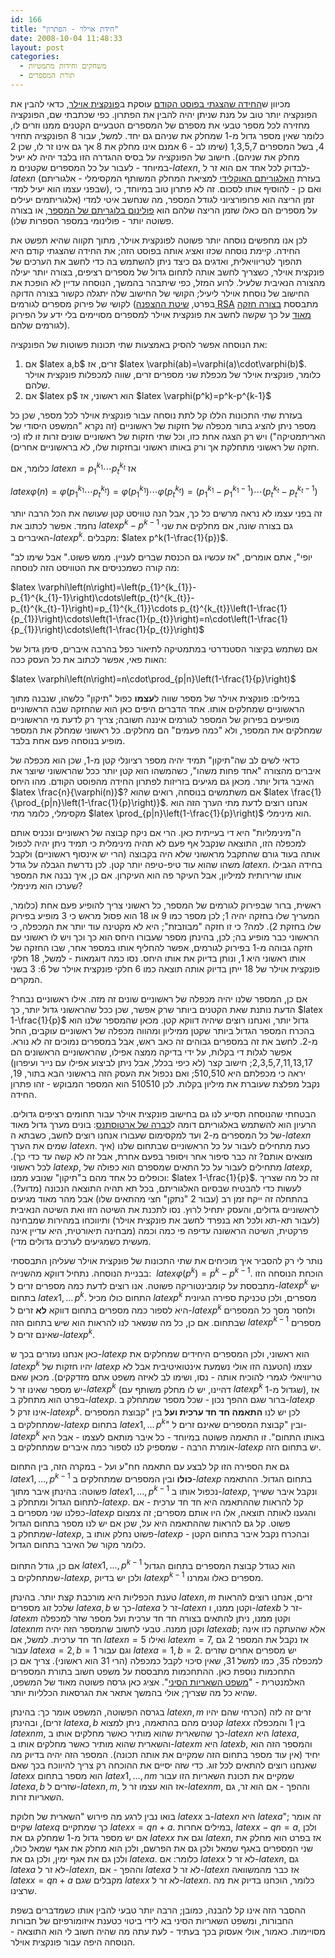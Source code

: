 ```yaml
---
id: 166
title: "חידת אוילר - הפתרון"
date: 2008-10-04 11:48:33
layout: post
categories: 
  - משחקים וחידות מתמטיות
  - תורת המספרים
---
```

מכיוון ש<a href="http://www.gadial.net/?p=165">החידה שהצגתי בפוסט הקודם</a> עוסקת ב<a href="http://he.wikipedia.org/wiki/%D7%A4%D7%95%D7%A0%D7%A7%D7%A6%D7%99%D7%99%D7%AA_%D7%90%D7%95%D7%99%D7%9C%D7%A8">פונקצית אוילר</a>, כדאי להבין את הפונקציה יותר טוב על מנת שניתן יהיה להבין את הפתרון. כפי שכתבתי שם, הפונקציה מחזירה לכל מספר טבעי את מספרם של המספרים הטבעיים הקטנים ממנו וזרים לו, כלומר שאין מספר גדול מ-1 שמחלק את שניהם גם יחד. למשל, עבור 8 הפונקציה תחזיר 4, בשל המספרים 1,3,5,7 (שימו לב - 6 אמנם אינו מחלק את 8 אך גם אינו זר לו, שכן 2 מחלק את שניהם). חישוב של הפונקציה על בסיס ההגדרה הזו בלבד יהיה לא יעיל במיוחד - לעבור על כל המספרים שקטנים מ-$latex n$, לבדוק לכל אחד אם הוא זר ל-$latex n$ (בעזרת <a href="http://he.wikipedia.org/wiki/%D7%94%D7%90%D7%9C%D7%92%D7%95%D7%A8%D7%99%D7%AA%D7%9D_%D7%94%D7%90%D7%95%D7%A7%D7%9C%D7%99%D7%93%D7%99">האלגוריתם האוקלידי</a> למציאת המחלק המשותף המקסימלי - אלגוריתם שבפני עצמו הוא יעיל למדי), ואם כן - להוסיף אותו לסכום. זה לא פתרון טוב במיוחד, כי זמן הריצה הוא פרופורציוני לגודל המספר, מה שנחשב איטי למדי (אלגוריתמים יעילים על מספרים הם כאלו שזמן הריצה שלהם הוא <a href="http://en.wikipedia.org/wiki/Polylogarithmic">פולינום בלוגריתם של המספר</a>, או בצורה פשוטה יותר - פולינומי במספר הספרות שלו).

לכן אנו מחפשים נוסחה יותר פשוטה לפונקצית אוילר, מתוך תקווה שהיא תפשט את החידה. קיימת נוסחה שכזו ואציג אותה בפוסט הזה; את החידה שהצגתי קודם היא תהפוך לטריוויאלית, ואדגים גם כיצד ניתן להשתמש בה כדי לחשב את הערכים של פונקצית אוילר, כשצריך לחשב אותה לתחום גדול של מספרים רציפים, בצורה יותר יעילה מהצורה הנאיבית שלעיל. לרוע המזל, כפי שיתבהר בהמשך, הנוסחה עדיין לא הופכת את החישוב של נוסחת אוילר ליעיל; הקושי של החישוב שלה יתגלה כקשור בצורה הדוקה לקושי של פירוק מספרים לגורמים (בפרט, <a href="http://www.gadial.net/?p=90">שיטת ההצפנה RSA</a> מתבססת <a href="http://www.gadial.net/?p=92">בצורה חזקה מאוד</a> על כך שקשה לחשב את פונקצית אוילר למספרים מסויימים בלי ידע על הפירוק לגורמים שלהם).

את הנוסחה אפשר להסיק באמצעות שתי תכונות פשוטות של הפונקציה:
<ol>
	<li>אם $latex a,b$ זרים, אז $latex \varphi(ab)=\varphi(a)\cdot\varphi(b)$. כלומר, פונקצית אוילר של מכפלת שני מספרים זרים, שווה למכפלות פונקצית אוילר שלהם.</li>
	<li>אם $latex p$ הוא ראשוני, אז $latex \varphi(p^k)=p^k-p^{k-1}$</li>
</ol>
בעזרת שתי התכונות הללו קל לתת נוסחה עבור פונקצית אוילר לכל מספר, שכן כל מספר ניתן להציג בתור מכפלה של חזקות של ראשוניים (זה נקרא "המשפט היסודי של האריתמטיקה") ויש רק הצגה אחת כזו, וכל שתי חזקות של ראשוניים שונים זרות זו לזו (כי חזקה של ראשוני מתחלקת אך ורק באותו ראשוני ובחזקות שלו, לא בראשוניים אחרים).

כלומר, אם $latex n=p_1^{k_1}\cdots p_t^{k_t}$ אז

$latex \varphi\left(n\right)=\varphi\left(p_{1}^{k_{1}}\cdots p_{t}^{k_{t}}\right)=\varphi\left(p_{1}^{k_{1}}\right)\cdots\varphi\left(p_{t}^{k_{t}}\right)=\left(p_{1}^{k_{1}}-p_{1}^{k_{1}-1}\right)\cdots\left(p_{t}^{k_{t}}-p_{t}^{k_{t}-1}\right)$

זה בפני עצמו לא נראה מרשים כל כך, אבל הנה טוויסט קטן שעושה את הכל הרבה יותר נחמד. אפשר לכתוב את $latex p^k-p^{k-1}$ גם בצורה שונה, אם מחלקים את שני האיברים ב-$latex p^k$. מקבלים: $latex p^k(1-\frac{1}{p})$.

"יופי", אתם אומרים, "אז עכשיו גם הכנסת שברים לעניין. ממש פשוט." אבל שימו לב מה קורה כשמכניסים את הטוויסט הזה לנוסחה:

$latex \varphi\left(n\right)=\left(p_{1}^{k_{1}}-p_{1}^{k_{1}-1}\right)\cdots\left(p_{t}^{k_{t}}-p_{t}^{k_{t}-1}\right)=p_{1}^{k_{1}}\cdots p_{t}^{k_{t}}\left(1-\frac{1}{p_{1}}\right)\cdots\left(1-\frac{1}{p_{t}}\right)=n\cdot\left(1-\frac{1}{p_{1}}\right)\cdots\left(1-\frac{1}{p_{t}}\right)$

אם נשתמש בקיצור הסטנדרטי במתמטיקה לתיאור כפל בהרבה איברים, סימן גדול של האות פאי, אפשר לכתוב את כל העסק ככה:

$latex \varphi\left(n\right)=n\cdot\prod_{p|n}\left(1-\frac{1}{p}\right)$

במילים: פונקצית אוילר של מספר שווה ל<strong>עצמו</strong> כפול "תיקון" כלשהו, שנבנה מתוך הראשוניים שמחלקים אותו. אחד הדברים היפים כאן הוא שהחזקה שבה הראשוניים מופיעים בפירוק של המספר לגורמים איננה חשובה; צריך רק לדעת מי הראשוניים שמחלקים את המספר, ולא "כמה פעמים" הם מחלקים. כל ראשוני שמחלק את המספר מופיע בנוסחה פעם אחת בלבד.

כדאי לשים לב שה"תיקון" תמיד יהיה מספר רציונלי קטן מ-1, שכן הוא מכפלה של איברים מהצורה "אחד פחות משהו", כשהמשהו הוא קטן יותר ככל שהראשוני שיוצר את האיבר גדול יותר. מכאן גם מגיעים בזריזות לפתרון החידה מהפוסט הקודם. מהו היחס $latex \frac{n}{\varphi(n)}$? אם משתמשים בנוסחה, רואים שהוא $latex \frac{1}{\prod_{p|n}\left(1-\frac{1}{p}\right)}$. אנחנו רוצים לדעת מתי הערך הזה הוא מקסימלי, כלומר מתי $latex \prod_{p|n}\left(1-\frac{1}{p}\right)$ הוא מינימלי.

ה"מינימליות" היא די בעייתית כאן. הרי אם ניקח קבוצה של ראשוניים ונכניס אותם למכפלה הזו, התוצאה שנקבל אף פעם לא תהיה מינימלית כי תמיד ניתן יהיה לכפול אותה בעוד גורם שהתקבל מראשוני שלא היה בקבוצה (הרי יש אינסוף ראשוניים) ולקבל משהו שהוא עוד טיפ-טיפה יותר קטן. לכן נדרשת הגבלה על גודל $latex n$. בחידה הגבילו אותו שרירותית למיליון, אבל העיקר פה הוא העיקרון. אם כן, איך נבנה את המספר שערכו הוא מינימלי?

ראשית, ברור שבפירוק לגורמים של המספר, כל ראשוני צריך להופיע פעם אחת (כלומר, המעריך שלו בחזקה יהיה 1; לכן מספר כמו 9 או 18 הוא פסול מראש כי 3 מופיע בפירוק שלו בחזקת 2). למה? כי זו חזקה "מבוזבזת"; היא לא מקטינה עוד יותר את המכפלה, כי הראשוני כבר מופיע בה; לכן, בהינתן מספר שעבורו היחס הוא כך וכך ויש לו ראשוני עם חזקה גבוהה מ-1 בפירוק לגורמים, אפשר להחליף אותו במספר אחר, שבו החזקה של אותו ראשוני היא 1, ונותן בדיוק את אותו היחס. נסו כמה דוגמאות - למשל, 18 חלקי פונקצית אוילר של 18 ייתן בדיוק אותה תוצאה כמו 6 חלקי פונקצית אוילר של 6: 3 בשני המקרים.

אם כן, המספר שלנו יהיה מכפלה של ראשוניים שונים זה מזה. אילו ראשוניים נבחר? הדעת נותנת שאת הקטנים ביותר שרק אפשר, שכן ככל שהראשוני גדול יותר, כך $latex 1-\frac{1}{p}$ גדול יותר, ואנחנו רוצים שיהיה דווקא קטן. מכאן שהמספר שלנו הוא בהכרח המספר הגדול ביותר שקטן ממיליון ומהווה מכפלה של ראשוניים עוקבים, החל מ-2. לחשב את זה במספרים גבוהים זה כאב ראש, אבל במספרים נמוכים זה לא נורא. אפשר לגלות די בקלות, על ידי בדיקה ממצה אפילו, שהראשוניים הראשונים הם 2,3,5,7,11,13,17; חישוב קצר (לא כיפי בכלל, אבל ניתן לביצוע אפילו עם נייר ועיפרון) יראה כי מכפלתם היא 510,510; ואם נכפול את העסק הזה בראשוני הבא בתור, 19, נקבל מפלצת שעוברת את מיליון בקלות. לכן 510510 הוא המספר המבוקש - זהו פתרון החידה.

הבטחתי שהנוסחה תסייע לנו גם בחישוב פונקצית אוילר עבור תחומים רציפים גדולים. הרעיון הוא להשתמש באלגוריתם דומה ל<a href="http://he.wikipedia.org/wiki/%D7%94%D7%A0%D7%A4%D7%94_%D7%A9%D7%9C_%D7%90%D7%A8%D7%98%D7%95%D7%A1%D7%AA%D7%A0%D7%A1">כברה של ארטוסתנס</a>: בונים מערך גדול מאוד של כל המספרים מ-2 ועד למקסימום שעבורו אנחנו רוצים לחשב, כשבתא ה-$latex n$ שמים את הערך $latex n$. כעת מתחילים לעבור על כל הראשוניים שבתחום שלנו (איך מוצאים אותם? זה כבר סיפור אחר ויסופר בפעם אחרת, אבל זה לא קשה עד כדי כך). לכל ראשוני $latex p$, מתחילים לעבור על כל התאים שמספרם הוא כפולה של $latex p$, וכופלים כל אחד מהם ב"תיקון" שנובע ממנו: $latex 1-\frac{1}{p}$. זה כל מה שצריך לעשות כדי להבטיח שבסיום האלגוריתם, בכל תא תהיה התוצאה הנכונה (מדוע?). בהתחלה זה ייקח זמן רב (עבור 2 "נתקן" חצי מהתאים שלו) אבל מהר מאוד מגיעים לראשוניים גדולים, והעסק יתחיל לרוץ. נסו לתכנת את השיטה הזו ואת השיטה הנאיבית (לעבור תא-תא ולכל תא בנפרד לחשב את פונקצית אוילר) ותיווכחו במהירות שמבחינה פרקטית, השיטה הראשונה עדיפה פי כמה וכמה (מבחינה תיאורטית, היא עדיין אינה מעשית כשמגיעים לערכים גדולים מדי).

נותר לי רק להסביר איך מוכיחים את שתי התכונות של פונקצית אוילר שעליהן התבססתי בבניית הנוסחה. נתחיל דווקא מהשנייה:  $latex \varphi(p^k)=p^k-p^{k-1}$. הוכחת הנוסחה הזו מתבססת על קומבינטוריקה פשוטה. אנו רוצים לדעת כמה מספרים זרים ל-$latex p^k$ יש בתחום $latex 1,\dots\,p^k$. התחום כולו מכיל $latex p^k$ מספרים, ולכן טכניקת ספירה הגיונית היא לספור כמה מספרים בתחום דווקא <strong>לא</strong> זרים ל-$latex p^k$ ולחסר מסך כל המספרים שבתחום. אם כן, כל מה שנשאר לנו להראות הוא שיש בתחום הזה $latex p^{k-1}$ מספרים שאינם זרים ל-$latex p^k$.

כאן אנחנו נעזרים בכך ש-$latex p$ הוא ראשוני, ולכן המספרים היחידים שמחלקים את $latex p^k$ יהיו חזקות של $latex p$ עצמו (הטענה הזו אולי נשמעת אינטואיטיבית אבל לא טריוויאלי לגמרי להוכיח אותה - נסו, ושימו לב לאיזה משפט אתם מזדקקים). מכאן שאם יש מספר שאינו זר ל-$latex p^k$ (דהיינו, יש לו מחלק משותף עם $latex p^k$ שגדול מ-1), אז בפרט הוא מתחלק ב-$latex p$. ברור שגם ההפך נכון - שכל מספר שמתחלק ב-$latex p$ אינו זרק ל-$latex p^k$. לכן יש לנו <strong>התאמה חד חד ערכית ועל</strong> בין "קבוצת המספרים שמתחלקים ב-$latex p$ בתחום $latex 1,\dots\,p^k$" ובין "קבוצת המספרים שאינם זרים ל-$latex p^k$ באותו התחום". זו התאמה פשוטה במיוחד - כל איבר מותאם לעצמו - אבל היא אומרת הרבה - שמספיק לנו לספור כמה איברים שמתחלקים ב-$latex p$ יש בתחום הזה.

גם את הספירה הזו קל לבצע עם התאמה חח"ע ועל - במקרה הזה, בין התחום $latex 1,\dots,p^{k-1}$ <strong>כולו</strong> ובין המספרים שמתחלקים ב-$latex p$ בתחום הגדול. ההתאמה פשוטה: בהינתן איבר מתוך $latex 1,\dots,p^{k-1}$ נכפול אותו ב-$latex p$, ונקבל איבר ששייך לתחום הגדול ומתחלק ב-$latex p$. קל להראות שההתאמה היא חד חד ערכית - אם כפלנו שני מספרים ב-$latex p$ והגענו לאותה תוצאה, אלו היו אותם מספרים; זה צמצום פשוט. קל גם להראות שההתאמה היא על, שכן אם יש לנו מספר בתחום הגדול שמתחלק ב-$latex p$, פשוט נחלק אותו ב-$latex p$ ובהכרח נקבל איבר בתחום הקטן - כלומר מקור של האיבר בתחום הגדול.

אם כן, גודל התחום $latex 1,\dots,p^{k-1}$ הוא כגודל קבוצת המספרים בתחום הגדול שמתחלקים ב-$latex p$, ולכן יש בדיוק $latex p^{k-1}$ מספרים כאלו וגמרנו.

טענת הכפליות היא מורכבת קצת יותר. בהינתן $latex n,m$ זרים, אנחנו רוצים להראות שלכל זוג מספרים $latex a,b$ כך ש-$latex a$ זר ל-$latex n$ וקטן ממנו, ו-$latex b$ זר ל-$latex m$ וקטן ממנו, ניתן להתאים בצורה חד חד ערכית ועל מספר שזר למכפלה $latex nm$ וקטן ממנה. טבעי לחשוב שהמספר הזה יהיה $latex ab$; אלא שהעתקה כזו אינה חד חד ערכית. למשל, אם $latex n=5$ ואילו $latex m=7$, אז נקבל את המספר 2 גם עבור $latex a=2,b=1$ וגם עבור $latex a=1,b=2$. יש מספרים אחרים שזרים למכפלה 35, כמו למשל 31, שאין סיכוי לקבל כמכפלה (הרי 31 הוא ראשוני). צריך אם כן התחכמות נוספת כאן. ההתחכמות מתבססת על משפט חשוב בתורת המספרים האלמנטרית - "<a href="http://he.wikipedia.org/wiki/%D7%9E%D7%A9%D7%A4%D7%98_%D7%94%D7%A9%D7%90%D7%A8%D7%99%D7%95%D7%AA_%D7%94%D7%A1%D7%99%D7%A0%D7%99">משפט השאריות הסיני</a>". אציג כאן גרסה פשוטה מאוד של המשפט, שהיא כל מה שצריך; אולי בהמשך אתאר את הגרסאות הכלליות יותר.

בגרסה הפשוטה, המשפט אומר כך: בהינתן $latex n,m$ זרים זה לזה (הכרחי שהם יהיו זרים), ובהינתן $latex a,b$ קטנים מהם בהתאמה, ניתן למצוא $latex x$ בין 1 והמכפלה $latex nm$, כך שהשארית שהוא מותיר כאשר מחלקים אותו ב-$latex n$ היא $latex a$, והשארית שהוא מותיר כאשר מחלקים אותו ב-$latex m$ היא $latex b$, והמספר הזה הוא יחיד (אין עוד מספר בתחום הזה שמקיים את אותה תכונה). המספר הזה יהיה בדיוק מה שאנחנו רוצים להתאים לכל זוג. כדי שזה יסיים את ההוכחה רק צריך להיווכח בכך שאם $latex x$ הוא מספר בתחום $latex 1,\dots,nm$ שמקיים את תכונת השאריות הזו עבור $latex a,b$ שזרים ל-$latex n,m$, אז הוא עצמו זר ל-$latex nm$, וההפך - אם הוא זר, גם השאריות זרות.

בואו נבין לרגע מה פירוש "השארית של חלוקת $latex x$ ב-$latex n$ היא $latex a$"; זה אומר שקיים $latex q$ כך שמתקיים $latex x=qn+a$. במילים אחרות, $latex x-qn=a$, ולכן אם יש מספר גדול מ-1 שמחלק גם את $latex x$ וגם את $latex n$, אז בפרט הוא מחלק את שני המספרים באגף שמאל ולכן גם את הפרשם, ולכן הוא מחלק את אגף שמאל כולו, ולכן גם את אגף ימין, ולכן גם את $latex a$. כלומר: אם $latex x$ לא זר ל-$latex n$, גם $latex a$ לא זר ל-$latex n$, וההפך - אם $latex a$ לא זר ל-$latex n$ אז כבר מהמשוואה  $latex x=qn+a$ מקבלים שגם $latex x$ לא זר ל-$latex n$. כלומר, הוכחנו בדיוק את מה שרצינו.

ההסבר הזה אינו קל להבנה, כמובן; הרבה יותר טבעי להבין אותו כשמדברים בשפת החבורות, ומשפט השאריות הסיני בא לידי ביטוי כטענת איזומורפיזם של חבורות מסויימות. כאמור, אולי אעסוק בכך בעתיד - לעת עתה מה שהיה חשוב לי הוא התוצאה - הנוסחה היפה עבור פונקצית אוילר.

